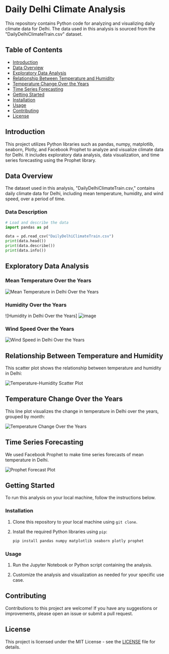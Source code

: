 # Daily Delhi Climate Analysis

This repository contains Python code for analyzing and visualizing daily climate data for Delhi. The data used in this analysis is sourced from the "DailyDelhiClimateTrain.csv" dataset.

## Table of Contents

- [Introduction](#introduction)
- [Data Overview](#data-overview)
- [Exploratory Data Analysis](#exploratory-data-analysis)
- [Relationship Between Temperature and Humidity](#relationship-between-temperature-and-humidity)
- [Temperature Change Over the Years](#temperature-change-over-the-years)
- [Time Series Forecasting](#time-series-forecasting)
- [Getting Started](#getting-started)
- [Installation](#installation)
- [Usage](#usage)
- [Contributing](#contributing)
- [License](#license)

## Introduction

This project utilizes Python libraries such as pandas, numpy, matplotlib, seaborn, Plotly, and Facebook Prophet to analyze and visualize climate data for Delhi. It includes exploratory data analysis, data visualization, and time series forecasting using the Prophet library.

## Data Overview

The dataset used in this analysis, "DailyDelhiClimateTrain.csv," contains daily climate data for Delhi, including mean temperature, humidity, and wind speed, over a period of time.

### Data Description

```python
# Load and describe the data
import pandas as pd

data = pd.read_csv("DailyDelhiClimateTrain.csv")
print(data.head())
print(data.describe())
print(data.info())
```

## Exploratory Data Analysis

### Mean Temperature Over the Years

![Mean Temperature in Delhi Over the Years](link_to_your_mean_temperature_plot)

### Humidity Over the Years

![Humidity in Delhi Over the Years]
![image](https://github.com/AtreoP/Weather-Forecast/assets/97874269/16693680-7c39-44d9-ba41-9c506c5e29c8)


### Wind Speed Over the Years

![Wind Speed in Delhi Over the Years](link_to_your_wind_speed_plot)

## Relationship Between Temperature and Humidity

This scatter plot shows the relationship between temperature and humidity in Delhi:

![Temperature-Humidity Scatter Plot](link_to_your_temperature_humidity_scatter_plot)

## Temperature Change Over the Years

This line plot visualizes the change in temperature in Delhi over the years, grouped by month:

![Temperature Change Over the Years](link_to_your_temperature_change_plot)

## Time Series Forecasting

We used Facebook Prophet to make time series forecasts of mean temperature in Delhi.

![Prophet Forecast Plot](link_to_your_prophet_forecast_plot)

## Getting Started

To run this analysis on your local machine, follow the instructions below.

### Installation

1. Clone this repository to your local machine using `git clone`.

2. Install the required Python libraries using `pip`:

   ```bash
   pip install pandas numpy matplotlib seaborn plotly prophet
   ```

### Usage

1. Run the Jupyter Notebook or Python script containing the analysis.

2. Customize the analysis and visualization as needed for your specific use case.

## Contributing

Contributions to this project are welcome! If you have any suggestions or improvements, please open an issue or submit a pull request.

## License

This project is licensed under the MIT License - see the [LICENSE](LICENSE) file for details.

